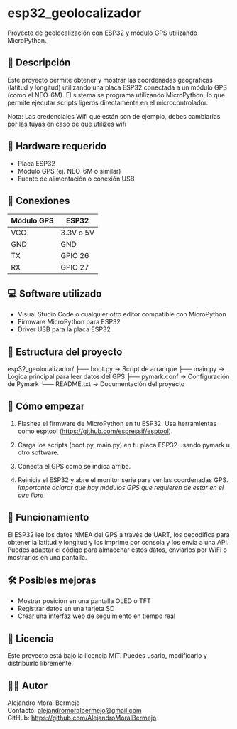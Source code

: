 # esp32_geolocalizador

Proyecto de geolocalización con ESP32 y módulo GPS utilizando MicroPython.

## 📌 Descripción

Este proyecto permite obtener y mostrar las coordenadas geográficas (latitud y longitud) utilizando una placa ESP32 conectada a un módulo GPS (como el NEO-6M). El sistema se programa utilizando MicroPython, lo que permite ejecutar scripts ligeros directamente en el microcontrolador.

Nota: Las credenciales Wifi que están son de ejemplo, debes cambiarlas por las tuyas en caso de que utilizes wifi

## 🔧 Hardware requerido

- Placa ESP32
- Módulo GPS (ej. NEO-6M o similar)
- Fuente de alimentación o conexión USB

## 🔌 Conexiones

Módulo GPS | ESP32
-----------|--------
VCC        | 3.3V o 5V
GND        | GND
TX         | GPIO 26
RX         | GPIO 27


## 💻 Software utilizado

- Visual Studio Code o cualquier otro editor compatible con MicroPython
- Firmware MicroPython para ESP32
- Driver USB para la placa ESP32

## 📂 Estructura del proyecto

esp32_geolocalizador/
├── boot.py              -> Script de arranque
├── main.py              -> Lógica principal para leer datos del GPS
├── pymark.conf          -> Configuración de Pymark
└── README.txt           -> Documentación del proyecto

## 🚀 Cómo empezar

1. Flashea el firmware de MicroPython en tu ESP32.
   Usa herramientas como esptool (https://github.com/espressif/esptool).

2. Carga los scripts (boot.py, main.py) en tu placa ESP32 usando pymark u otro software.

3. Conecta el GPS como se indica arriba.

4. Reinicia el ESP32 y abre el monitor serie para ver las coordenadas GPS. *Importante aclarar que hay módulos GPS que requieren de estar en el aire libre* 

## 🧠 Funcionamiento

El ESP32 lee los datos NMEA del GPS a través de UART, los decodifica para obtener la latitud y longitud y los imprime por consola y los envia a una API. Puedes adaptar el código para almacenar estos datos, enviarlos por WiFi o mostrarlos en una pantalla.

## 🛠 Posibles mejoras

- Mostrar posición en una pantalla OLED o TFT
- Registrar datos en una tarjeta SD
- Crear una interfaz web de seguimiento en tiempo real

## 📃 Licencia

Este proyecto está bajo la licencia MIT. Puedes usarlo, modificarlo y distribuirlo libremente.

## 🙋‍♂️ Autor

Alejandro Moral Bermejo  
Contacto: alejandromoralbermejo@gmail.com  
GitHub: https://github.com/AlejandroMoralBermejo
